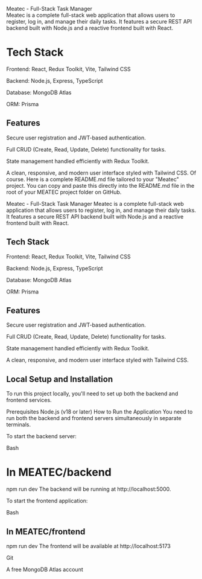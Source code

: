Meatec - Full-Stack Task Manager      
Meatec is a complete full-stack web application that allows users to register, log in, and manage their daily tasks. It features a secure REST API backend built with Node.js and a reactive frontend built with React.
# Tech Stack
Frontend: React, Redux Toolkit, Vite, Tailwind CSS

Backend: Node.js, Express, TypeScript

Database: MongoDB Atlas

ORM: Prisma
## Features
Secure user registration and JWT-based authentication.

Full CRUD (Create, Read, Update, Delete) functionality for tasks.

State management handled efficiently with Redux Toolkit.

A clean, responsive, and modern user interface styled with Tailwind CSS.
Of course. Here is a complete README.md file tailored to your "Meatec" project. You can copy and paste this directly into the README.md file in the root of your MEATEC project folder on GitHub.

Meatec - Full-Stack Task Manager
Meatec is a complete full-stack web application that allows users to register, log in, and manage their daily tasks. It features a secure REST API backend built with Node.js and a reactive frontend built with React.

## Tech Stack
Frontend: React, Redux Toolkit, Vite, Tailwind CSS

Backend: Node.js, Express, TypeScript

Database: MongoDB Atlas

ORM: Prisma

## Features
Secure user registration and JWT-based authentication.

Full CRUD (Create, Read, Update, Delete) functionality for tasks.

State management handled efficiently with Redux Toolkit.

A clean, responsive, and modern user interface styled with Tailwind CSS.

## Local Setup and Installation
To run this project locally, you'll need to set up both the backend and frontend services.

Prerequisites
Node.js (v18 or later)
How to Run the Application
You need to run both the backend and frontend servers simultaneously in separate terminals.

To start the backend server:

Bash

# In MEATEC/backend
npm run dev
The backend will be running at http://localhost:5000.

To start the frontend application:

Bash

## In MEATEC/frontend
npm run dev
The frontend will be available at http://localhost:5173


Git

A free MongoDB Atlas account
